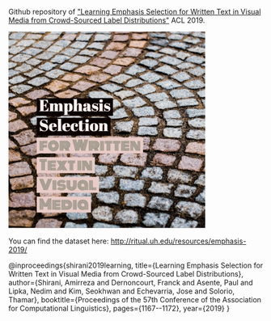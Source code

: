 Github repository of ["Learning Emphasis Selection for Written Text in Visual Media from 
Crowd-Sourced Label Distributions"](https://www.aclweb.org/anthology/P19-1112/) ACL 2019. 

![Screenshot](Emphasis_Selection_for_Written_Text_in_Visual_Media.jpg)

You can find the dataset here: http://ritual.uh.edu/resources/emphasis-2019/

@inproceedings{shirani2019learning,
  title={Learning Emphasis Selection for Written Text in Visual Media from Crowd-Sourced Label Distributions},
  author={Shirani, Amirreza and Dernoncourt, Franck and Asente, Paul and Lipka, Nedim and Kim, Seokhwan and Echevarria, Jose and Solorio, Thamar},
  booktitle={Proceedings of the 57th Conference of the Association for Computational Linguistics},
  pages={1167--1172},
  year={2019}
}
